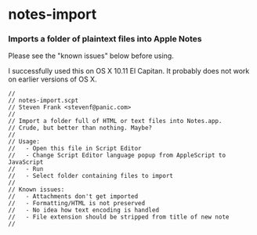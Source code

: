 # notes-import
### Imports a folder of plaintext files into Apple Notes

Please see the "known issues" below before using.

I successfully used this on OS X 10.11 El Capitan.  It probably does not work on earlier versions of OS X.

```
//
// notes-import.scpt 
// Steven Frank <stevenf@panic.com>
//
// Import a folder full of HTML or text files into Notes.app.
// Crude, but better than nothing. Maybe?
//
// Usage:
//   - Open this file in Script Editor
//   - Change Script Editor language popup from AppleScript to JavaScript
//   - Run
//   - Select folder containing files to import
//
// Known issues:
//   - Attachments don't get imported
//   - Formatting/HTML is not preserved
//   - No idea how text encoding is handled
//   - File extension should be stripped from title of new note
//
```
